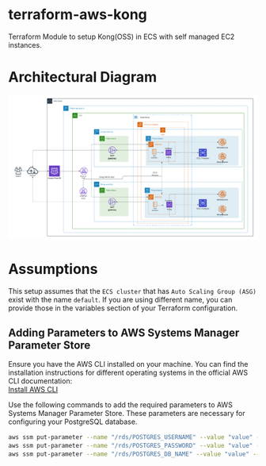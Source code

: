 # terraform-aws-kong

Terraform Module to setup Kong(OSS) in ECS with self managed EC2 instances.

# Architectural Diagram

![Kong](https://github.com/infraspecdev/terraform-aws-kong/raw/main/diagrams/kong-architecture.png)

# Assumptions

This setup assumes that the `ECS cluster` that has `Auto Scaling Group (ASG)` exist with the name `default`. If you are using different name, you can provide those in the variables section of your Terraform configuration.

## Adding Parameters to AWS Systems Manager Parameter Store

Ensure you have the AWS CLI installed on your machine. You can find the installation instructions for different operating systems in the official AWS CLI documentation:  
[Install AWS CLI](https://docs.aws.amazon.com/cli/latest/userguide/getting-started-install.html)

Use the following commands to add the required parameters to AWS Systems Manager Parameter Store. These parameters are necessary for configuring your PostgreSQL database.

```sh
aws ssm put-parameter --name "/rds/POSTGRES_USERNAME" --value "value" --type "SecureString"
aws ssm put-parameter --name "/rds/POSTGRES_PASSWORD" --value "value" --type "SecureString"
aws ssm put-parameter --name "/rds/POSTGRES_DB_NAME" --value "value" --type "SecureString"
```